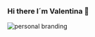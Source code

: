 ### Hi there I´m Valentina 👋

![personal branding](https://github.com/valen883/valen883/assets/77710204/49ef5bf0-a633-499c-a54b-ad685dcbefa6)

<!--
**valen883/valen883** is a ✨ _special_ ✨ repository because its `README.md` (this file) appears on your GitHub profile.

Here are some ideas to get you started:

- 🔭 I’m currently working on ...
- 🌱 I’m currently learning ...
- 👯 I’m looking to collaborate on ...
- 🤔 I’m looking for help with ...
- 💬 Ask me about ...
- 📫 How to reach me: ...
- 😄 Pronouns: ...
- ⚡ Fun fact: ...
-->
